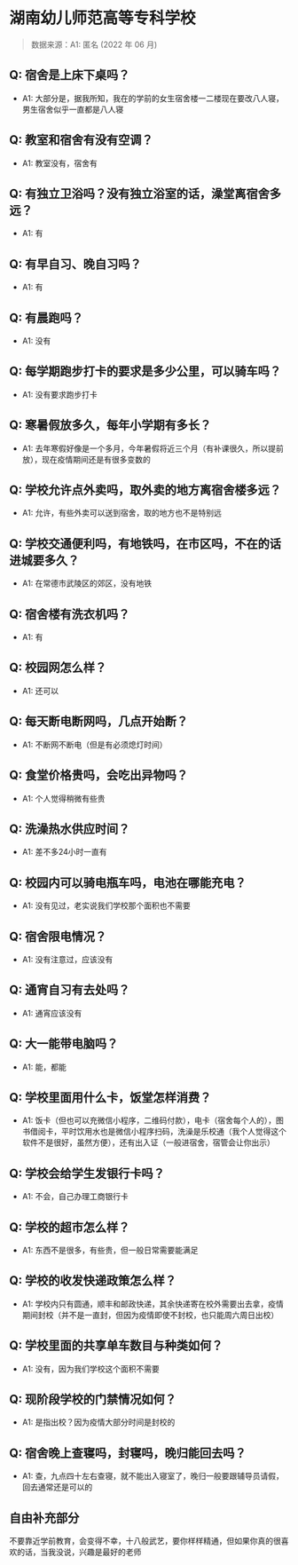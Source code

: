 # 湖南幼儿师范高等专科学校

> 数据来源：A1: 匿名 (2022 年 06 月)

## Q: 宿舍是上床下桌吗？

- A1: 大部分是，据我所知，我在的学前的女生宿舍楼一二楼现在要改八人寝，男生宿舍似乎一直都是八人寝

## Q: 教室和宿舍有没有空调？

- A1: 教室没有，宿舍有

## Q: 有独立卫浴吗？没有独立浴室的话，澡堂离宿舍多远？

- A1: 有

## Q: 有早自习、晚自习吗？

- A1: 有

## Q: 有晨跑吗？

- A1: 没有

## Q: 每学期跑步打卡的要求是多少公里，可以骑车吗？

- A1: 没有要求跑步打卡

## Q: 寒暑假放多久，每年小学期有多长？

- A1: 去年寒假好像是一个多月，今年暑假将近三个月（有补课很久，所以提前放），现在疫情期间还是有很多变数的

## Q: 学校允许点外卖吗，取外卖的地方离宿舍楼多远？

- A1: 允许，有些外卖可以送到宿舍，取的地方也不是特别远

## Q: 学校交通便利吗，有地铁吗，在市区吗，不在的话进城要多久？

- A1: 在常德市武陵区的郊区，没有地铁

## Q: 宿舍楼有洗衣机吗？

- A1: 有

## Q: 校园网怎么样？

- A1: 还可以

## Q: 每天断电断网吗，几点开始断？

- A1: 不断网不断电（但是有必须熄灯时间）

## Q: 食堂价格贵吗，会吃出异物吗？

- A1: 个人觉得稍微有些贵

## Q: 洗澡热水供应时间？

- A1: 差不多24小时一直有

## Q: 校园内可以骑电瓶车吗，电池在哪能充电？

- A1: 没有见过，老实说我们学校那个面积也不需要

## Q: 宿舍限电情况？

- A1: 没有注意过，应该没有

## Q: 通宵自习有去处吗？

- A1: 通宵应该没有

## Q: 大一能带电脑吗？

- A1: 能，都能

## Q: 学校里面用什么卡，饭堂怎样消费？

- A1: 饭卡（但也可以充微信小程序，二维码付款），电卡（宿舍每个人的），图书借阅卡，平时饮用水也是微信小程序扫码，洗澡是乐校通（我个人觉得这个软件不是很好，虽然方便），还有出入证（一般进宿舍，宿管会让你出示）

## Q: 学校会给学生发银行卡吗？

- A1: 不会，自己办理工商银行卡

## Q: 学校的超市怎么样？

- A1: 东西不是很多，有些贵，但一般日常需要能满足

## Q: 学校的收发快递政策怎么样？

- A1: 学校内只有圆通，顺丰和邮政快递，其余快递寄在校外需要出去拿，疫情期间封校（并不是一直封，但因为疫情即使不封校，也只能周六周日出校）

## Q: 学校里面的共享单车数目与种类如何？

- A1: 没有，因为我们学校这个面积不需要

## Q: 现阶段学校的门禁情况如何？

- A1: 是指出校？因为疫情大部分时间是封校的

## Q: 宿舍晚上查寝吗，封寝吗，晚归能回去吗？

- A1: 查，九点四十左右查寝，就不能出入寝室了，晚归一般要跟辅导员请假，回去通常还是可以的

## 自由补充部分

不要靠近学前教育，会变得不幸，十八般武艺，要你样样精通，但如果你真的很喜欢的话，当我没说，兴趣是最好的老师